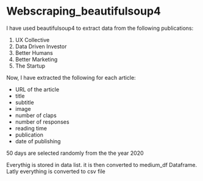 # Webscraping_beautifulsoup4

I have used beautifulsoup4 to extract data from the following publications:
1) UX Collective
2) Data Driven Investor
3) Better Humans
4) Better Marketing
5) The Startup

Now,  I have extracted the following for each article:

* URL of the article
* title
* subtitle
* image
* number of claps
* number of responses
* reading time
* publication
* date of publishing

50 days are selected randomly from the the year 2020

Everythig is stored in data list. it is then converted to medium_df Dataframe.
Latly everything is converted to csv file
